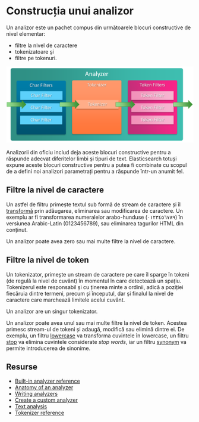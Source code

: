 # Construcția unui analizor

Un analizor este un pachet compus din următoarele blocuri constructive de nivel elementar:

- filtre la nivel de caractere
- tokenizatoare și
- filtre pe tokenuri.

![](img/analysis-chain.png)

Analizorii din oficiu includ deja aceste blocuri constructive pentru a răspunde adecvat diferitelor limbi și tipuri de text. Elasticsearch totuși expune aceste blocuri constructive pentru a putea fi combinate cu scopul de a defini noi analizori parametrați pentru a răspunde într-un anumit fel.

## Filtre la nivel de caractere

Un astfel de filtru primește textul sub formă de stream de caractere și îl [transformă](https://www.elastic.co/guide/en/elasticsearch/reference/7.5/analysis-charfilters.html) prin adăugarea, eliminarea sau modificarea de caractere. Un exemplu ar fi transformarea numeralelor arabo-hunduse (٠‎١٢٣٤٥٦٧٨‎٩‎) în versiunea Arabic-Latin (0123456789), sau eliminarea tagurilor HTML din conținut.

Un analizor poate avea zero sau mai multe filtre la nivel de caractere.

## Filtre la nivel de token

Un tokenizator, primește un stream de caractere pe care îl sparge în tokeni (de regulă la nivel de cuvânt) în momentul în care detectează un spațiu.
Tokenizerul este responsabil și cu ținerea minte a ordinii, adică a poziției fiecăruia dintre termeni, precum și începutul, dar și finalul la nivel de caractere care marchează limitele acelui cuvânt.

Un analizor are un singur tokenizator.

Un analizor poate avea unul sau mai multe filtre la nivel de token. Acestea primesc stream-ul de tokeni și adaugă, modifică sau elimină dintre ei. De exemplu, un filtru [lowercase](https://www.elastic.co/guide/en/elasticsearch/reference/7.5/analysis-lowercase-tokenfilter.html) va transforma cuvintele în lowercase, un filtru [stop](https://www.elastic.co/guide/en/elasticsearch/reference/7.5/analysis-stop-tokenfilter.html) va elimina cuvintele considerate *stop words*, iar un filtru [synonym](https://www.elastic.co/guide/en/elasticsearch/reference/7.5/analysis-synonym-tokenfilter.html) va permite introducerea de sinonime.

## Resurse

- [Built-in analyzer reference](https://www.elastic.co/guide/en/elasticsearch/reference/7.5/analysis-analyzers.html)
- [Anatomy of an analyzer](https://www.elastic.co/guide/en/elasticsearch/reference/7.5/analyzer-anatomy.html)
- [Writing analyzers](https://www.elastic.co/guide/en/elasticsearch/client/net-api/current/writing-analyzers.html)
- [Create a custom analyzer](https://www.elastic.co/guide/en/elasticsearch/reference/7.5/analysis-custom-analyzer.html)
- [Text analysis](https://www.elastic.co/guide/en/elasticsearch/reference/7.5/analysis.html)
- [Tokenizer reference](https://www.elastic.co/guide/en/elasticsearch/reference/7.5/analysis-tokenizers.html)
